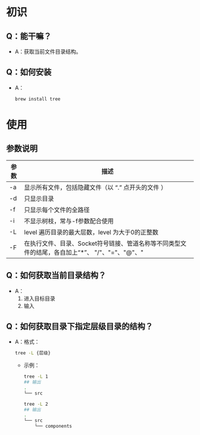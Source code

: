 # 初识

## Q：能干嘛？

* A：获取当前文件目录结构。

## Q：如何安装

* A：

  ````bash
  brew install tree
  ````

# 使用

## 参数说明

| 参数 | 描述                                                         |
| ---- | ------------------------------------------------------------ |
| -a   | 显示所有文件，包括隐藏文件（以  “.” 点开头的文件 ）          |
| -d   | 只显示目录                                                   |
| -f   | 只显示每个文件的全路径                                       |
| -i   | 不显示树枝，常与-f参数配合使用                               |
| -L   | level 遍历目录的最大层数，level 为大于0的正整数              |
| -F   | 在执行文件、目录、Socket符号链接、管道名称等不同类型文件的结尾，各自加上“\*”、 "/"、"="、"@"、" |

## Q：如何获取当前目录结构？

* A：
  1. 进入目标目录
  2. 输入

## Q：如何获取目录下指定层级目录的结构？

* A：格式：

  ````bash
  tree -L {层级}
  ````

  * 示例：

    ```bash
    tree -L 1
    ## 输出
    .
    └── src
    
    tree -L 2
    ## 输出
    .
    └── src
        └── components
    ```